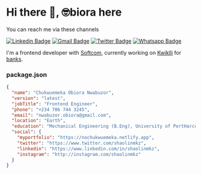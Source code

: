 # Hi there 👋, 🤓biora here

You can reach me via these channels

[![Linkedin Badge](https://img.shields.io/badge/-LinkedIn-blue?style=flat-square&logo=Linkedin&logoColor=white&link=https://www.linkedin.com/in/shaolinmkz/)](https://www.linkedin.com/in/shaolinmkz/)
[![Gmail Badge](https://img.shields.io/badge/-Gmail-c14438?style=flat-square&logo=Gmail&logoColor=white&link=mailto:nwabuzor.obiora@gmail.com)](mailto:nwabuzor.obiora@gmail.com)
[![Twitter Badge](https://img.shields.io/badge/-Twitter-blue?style=flat-square&logo=Twitter&logoColor=white&link=https://www.twitter.com/shaolinmkz)](https://www.twitter.com/shaolinmkz)
[![Whatsapp Badge](https://img.shields.io/badge/-Whatsapp-25D366?style=flat-square&logo=Whatsapp&logoColor=white&link=https://api.whatsapp.com/send?phone=002347067443245)](https://api.whatsapp.com/send?phone=002347067443245)


I'm a frontend developer with [Softcom](https://softcom.ng), currently working on [Kwiklli](https://npay-user.bluegreensoft.com) for [banks](https://kwiklli-bank-demo.netlify.app).

<!--
**shaolinmkz/shaolinmkz** is a ✨ _special_ ✨ repository because its `README.md` (this file) appears on your GitHub profile.

Here are some ideas to get you started:

- 🔭 I’m currently working on ...
- 🌱 I’m currently learning ...
- 👯 I’m looking to collaborate on ...
- 🤔 I’m looking for help with ...
- 💬 Ask me about ...
- 📫 How to reach me: ...
- 😄 Pronouns: ...
- ⚡ Fun fact: ...
-->

### package.json

```json
{
  "name": "Chukwuemeka Obiora Nwabuzor",
  "version": "latest",
  "jobTitle": "Frontend Engineer",
  "phone": "+234 706 744 3245",
  "email": "nwabuzor.obiora@gmail.com",
  "location": "Earth",
  "education": "Mechanical Engineering (B.Eng), University of PortHarcourt",
  "social": {
    "myportfolio": "https://nochukwuemeka.netlify.app",
    "twitter": "https://www.twitter.com/shaolinmkz",
    "linkedin": "https://www.linkedin.com/in/shaolinmkz",
    "instagram": "http://instagram.com/shaolinmkz"
  }
}
```
